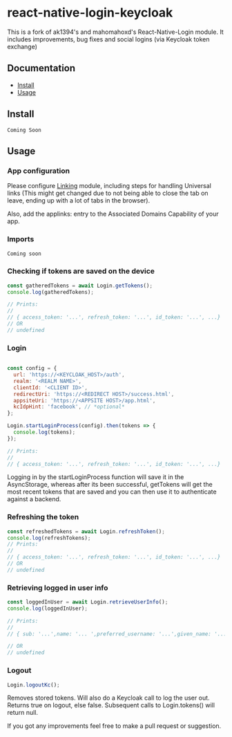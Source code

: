 # react-native-login-keycloak
This is a fork of ak1394's and mahomahoxd's React-Native-Login module. It includes improvements, bug fixes and social logins (via Keycloak token exchange)

## Documentation

- [Install](https://github.com/mahomahoxd/react-native-login#install)
- [Usage](https://github.com/mahomahoxd/react-native-login#usage)

## Install

```shell
Coming Soon
```

## Usage

### App configuration

Please configure [Linking](https://facebook.github.io/react-native/docs/linking.html) module, including steps for handling Universal links (This might get changed due to not being able to close the tab on leave, ending up with a lot of tabs in the browser).

Also, add the applinks:<APPSITE HOST> entry to the Associated Domains Capability of your app.


### Imports

```js
Coming soon
```

### Checking if tokens are saved on the device

```js
const gatheredTokens = await Login.getTokens();
console.log(gatheredTokens);

// Prints:
//
// { access_token: '...', refresh_token: '...', id_token: '...', ...}
// OR
// undefined
```

### Login
```js

const config = {
  url: 'https://<KEYCLOAK_HOST>/auth',
  realm: '<REALM NAME>',
  clientId: '<CLIENT ID>',
  redirectUri: 'https://<REDIRECT HOST>/success.html',
  appsiteUri: 'https://<APPSITE HOST>/app.html',
  kcIdpHint: 'facebook', // *optional*
};

Login.startLoginProcess(config).then(tokens => {
  console.log(tokens);
});

// Prints:
//
// { access_token: '...', refresh_token: '...', id_token: '...', ...}
```

Logging in by the startLoginProcess function will save it in the AsyncStorage, whereas after its been successful, getTokens will get the most recent tokens that are saved and you can then use it to authenticate against a backend.

### Refreshing the token
```js
const refreshedTokens = await Login.refreshToken();
console.log(refreshTokens);
// Prints:
//
// { access_token: '...', refresh_token: '...', id_token: '...', ...}
// OR
// undefined
```



### Retrieving logged in user info
```js
const loggedInUser = await Login.retrieveUserInfo();
console.log(loggedInUser);

// Prints:
//
// { sub: '...',name: '... ',preferred_username: '...',given_name: '...' }

// OR
// undefined
```


### Logout

```js
Login.logoutKc();
```
Removes stored tokens. Will also do a Keycloak call to log the user out. Returns true on logout, else false. Subsequent calls to Login.tokens() will return null.

If you got any improvements feel free to make a pull request or suggestion.
